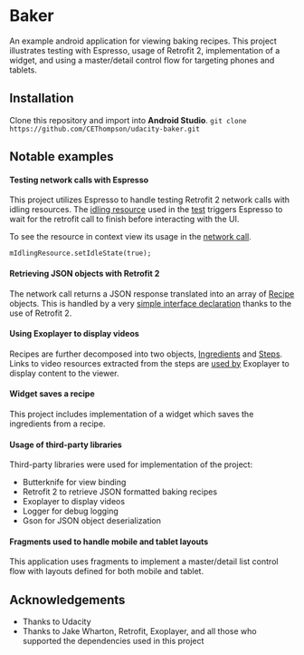 # Baker

An example android application for viewing baking recipes. This project illustrates testing with Espresso, usage of Retrofit 2, implementation of a widget, and using a master/detail control flow for targeting phones and tablets.

## Installation

Clone this repository and import into **Android Studio**.
`git clone https://github.com/CEThompson/udacity-baker.git`

## Notable examples

#### Testing network calls with Espresso

This project utilizes Espresso to handle testing Retrofit 2 network calls with idling resources. The [idling resource](https://github.com/CEThompson/udacity-baker/blob/master/app/src/main/java/com/example/android/baking/test/SimpleIdlingResource.java) used in the [test](https://github.com/CEThompson/udacity-baker/blob/master/app/src/androidTest/java/com/example/android/baking/IdlingSelectRecipeScreenTest.java) triggers Espresso to wait for the retrofit call to finish before interacting with the UI.  

To see the resource in context view its usage in the [network call](https://github.com/CEThompson/udacity-baker/blob/4f95d8faee1d489e36eb76f7918b5497375a123a/app/src/main/java/com/example/android/baking/fragments/SelectRecipeFragment.java#L153-L179).

`mIdlingResource.setIdleState(true);`

#### Retrieving JSON objects with Retrofit 2
The network call returns a JSON response translated into an array of [Recipe](https://github.com/CEThompson/udacity-baker/blob/master/app/src/main/java/com/example/android/baking/data/Recipe.java) objects. This is handled by a very [simple interface declaration](https://github.com/CEThompson/udacity-baker/blob/master/app/src/main/java/com/example/android/baking/services/GetRecipesService.java) thanks to the use of Retrofit 2.

#### Using Exoplayer to display videos
Recipes are further decomposed into two objects, [Ingredients](https://github.com/CEThompson/udacity-baker/blob/master/app/src/main/java/com/example/android/baking/data/Ingredient.java) and [Steps](https://github.com/CEThompson/udacity-baker/blob/master/app/src/main/java/com/example/android/baking/data/Step.java). Links to video resources extracted from the steps are [used by](https://github.com/CEThompson/udacity-baker/blob/b1f44d60fb5b061bf4a53e4c17321a92119bff55/app/src/main/java/com/example/android/baking/fragments/ViewStepFragment.java#L217-L245) Exoplayer to display content to the viewer.

#### Widget saves a recipe
This project includes implementation of a widget which saves the ingredients from a recipe.

#### Usage of third-party libraries

Third-party libraries were used for implementation of the project:
* Butterknife for view binding 
* Retrofit 2 to retrieve JSON formatted baking recipes
* Exoplayer to display videos
* Logger for debug logging
* Gson for JSON object deserialization

#### Fragments used to handle mobile and tablet layouts
This application uses fragments to implement a master/detail list control flow with layouts defined for both mobile and tablet.

## Acknowledgements
* Thanks to Udacity
* Thanks to Jake Wharton, Retrofit, Exoplayer, and all those who supported the dependencies used in this project









